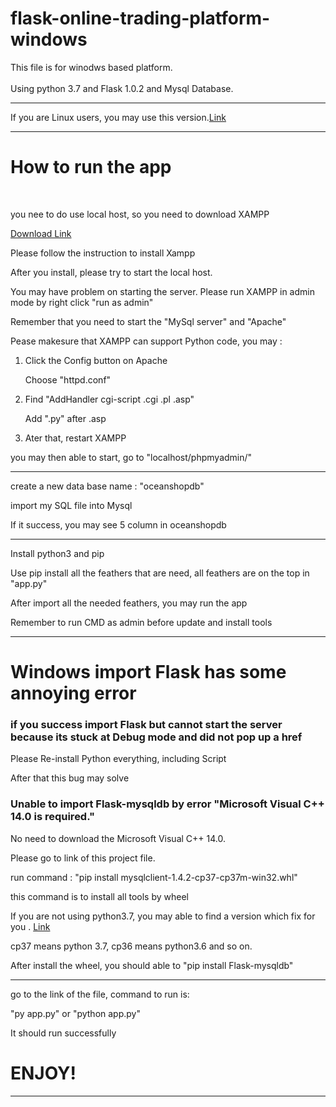 # flask-online-trading-platform-windows
This file is for winodws based platform. <br><br>
Using python 3.7 and Flask 1.0.2 and Mysql Database.
<br><hr>
If you are Linux users, you may use this version.<a href="https://github.com/jackywongboy/flask-online-trading-platform-Linux" >Link</a><br>
<hr>
<h1><b>How to run the app</b></h1><br>
<p>you nee to do use local host, so you need to download XAMPP</p>
<a href="https://www.apachefriends.org/download.html" target="_blank">Download Link</a>
<p>Please follow the instruction to install Xampp</p>
<p>After you install, please try to start the local host.</p>
<p>You may have problem on starting the server. Please run XAMPP in admin mode by right click "run as admin"</p>
<p>Remember that you need to start the "MySql server" and "Apache"</p>
<p>Pease makesure that XAMPP can support Python code, you may :</p>
<ol>
    <li>Click the Config button on Apache</li><p>Choose "httpd.conf"</p>
    <li>Find "AddHandler cgi-script .cgi .pl .asp"</li><p>Add ".py" after .asp</p>
    <li>Ater that, restart XAMPP </li>
</ol>
<p>you may then able to start, go to "localhost/phpmyadmin/"</p>
<hr>
<p>create a new data base name : "oceanshopdb"</p>
<p>import my SQL file into Mysql</p>
<p>If it success, you may see 5 column in oceanshopdb</p>
<hr>
<p>Install python3 and pip</p>
<p>Use pip install all the feathers that are need, all feathers are on the top in "app.py"</p>
<p>After import all the needed feathers, you may run the app</p>
<p>Remember to run CMD as admin before update and install tools</p>
<hr>
<h1>Windows import Flask has some annoying error</h1>
<h3>if you success import Flask but cannot start the server because its stuck at Debug mode and did not pop up a href</h3>
<p>Please Re-install Python everything, including Script</p>
<p>After that this bug may solve</p>
<h3>Unable to import Flask-mysqldb by error "Microsoft Visual C++ 14.0 is required."</h3>
<p>No need to download the Microsoft Visual C++ 14.0.</p>
<p>Please go to link of this project file.</p>
<p>run command : "pip install mysqlclient-1.4.2-cp37-cp37m-win32.whl"</p>
<p>this command is to install all tools by wheel</p>
<p>If you are not using python3.7, you may able to find a version which fix for you . <a href="https://www.lfd.uci.edu/~gohlke/pythonlibs/#mysqlclient">Link</a></p>
<p>cp37 means python 3.7, cp36 means python3.6 and so on.</p>
<p>After install the wheel, you should able to "pip install Flask-mysqldb"</p>
<hr>
<p>go to the link of the file, command to run is:</p>
<p>"py app.py" or "python app.py"</p>
<p>It should run successfully</p>
<h1>ENJOY!</h1>
<hr>
